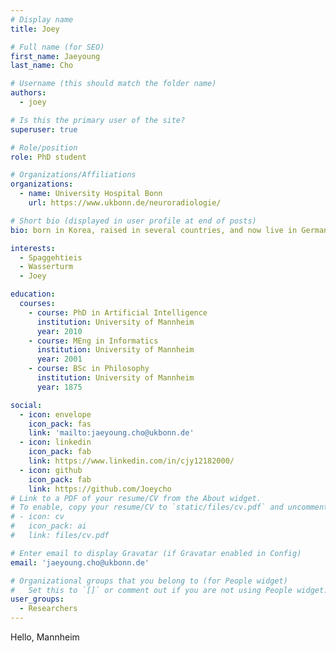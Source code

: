 ```yaml
---
# Display name
title: Joey

# Full name (for SEO)
first_name: Jaeyoung
last_name: Cho

# Username (this should match the folder name)
authors:
  - joey

# Is this the primary user of the site?
superuser: true

# Role/position
role: PhD student

# Organizations/Affiliations
organizations:
  - name: University Hospital Bonn
    url: https://www.ukbonn.de/neuroradiologie/

# Short bio (displayed in user profile at end of posts)
bio: born in Korea, raised in several countries, and now live in Germany

interests:
  - Spaggehtieis
  - Wasserturm
  - Joey

education:
  courses:
    - course: PhD in Artificial Intelligence
      institution: University of Mannheim
      year: 2010
    - course: MEng in Informatics
      institution: University of Mannheim
      year: 2001
    - course: BSc in Philosophy
      institution: University of Mannheim
      year: 1875

social:
  - icon: envelope
    icon_pack: fas
    link: 'mailto:jaeyoung.cho@ukbonn.de'
  - icon: linkedin
    icon_pack: fab
    link: https://www.linkedin.com/in/cjy12182000/
  - icon: github
    icon_pack: fab
    link: https://github.com/Joeycho
# Link to a PDF of your resume/CV from the About widget.
# To enable, copy your resume/CV to `static/files/cv.pdf` and uncomment the lines below.
# - icon: cv
#   icon_pack: ai
#   link: files/cv.pdf

# Enter email to display Gravatar (if Gravatar enabled in Config)
email: 'jaeyoung.cho@ukbonn.de'

# Organizational groups that you belong to (for People widget)
#   Set this to `[]` or comment out if you are not using People widget.
user_groups:
  - Researchers
---
```


Hello, Mannheim